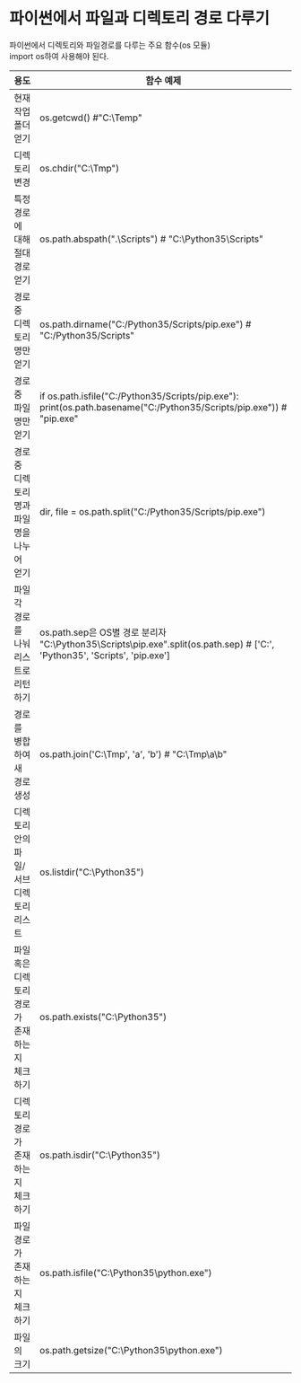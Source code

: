 # 파이썬에서 파일과 디렉토리 경로 다루기
파이썬에서 디렉토리와 파일경로를 다루는 주요 함수(os 모듈)  
import os하여 사용해야 된다.

|용도	|함수 예제|
| ------ | ------ |
|현재 작업 폴더 얻기|	os.getcwd()  #"C:\Temp"|
|디렉토리 변경|	os.chdir("C:\Tmp")|
|특정 경로에 대해 절대 경로 얻기|	os.path.abspath(".\\Scripts")  # "C:\Python35\Scripts"|
|경로 중 디렉토리명만 얻기|	os.path.dirname("C:/Python35/Scripts/pip.exe")  # "C:/Python35/Scripts"|
|경로 중 파일명만 얻기|	if os.path.isfile("C:/Python35/Scripts/pip.exe"):    print(os.path.basename("C:/Python35/Scripts/pip.exe"))    # "pip.exe"|
|경로 중 디렉토리명과 파일명을 나누어 얻기|	dir, file = os.path.split("C:/Python35/Scripts/pip.exe")|
|파일 각 경로를 나눠 리스트로 리턴하기|os.path.sep은 OS별 경로 분리자	"C:\Python35\Scripts\pip.exe".split(os.path.sep)  # ['C:', 'Python35', 'Scripts', 'pip.exe']|
|경로를 병합하여 새 경로 생성|	os.path.join('C:\Tmp', 'a', 'b')    # "C:\Tmp\a\b"|
|디렉토리 안의 파일/서브디렉토리 리스트|	os.listdir("C:\Python35")|
|파일 혹은 디렉토리 경로가 존재하는지 체크하기|	os.path.exists("C:\Python35")|
|디렉토리 경로가 존재하는지 체크하기|	os.path.isdir("C:\Python35")|
|파일 경로가 존재하는지 체크하기|	os.path.isfile("C:\Python35\python.exe")|
|파일의 크기|	os.path.getsize("C:\Python35\python.exe")|
